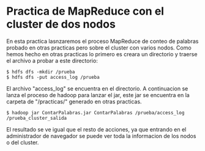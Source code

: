 # Practica de MapReduce con el cluster de dos nodos

En esta practica lasnzaremos el proceso MapReduce de conteo de palabras probado en otras practicas pero sobre el cluster con varios nodos. Como hemos hecho en otras practicas lo primero es creara un directorio y traerse el archivo a probar a este directorio:

    $ hdfs dfs -mkdir /prueba
    $ hdfs dfs -put access_log /prueba

El archivo "access_log" se encuentra en el directorio. A continuacion se lanza el proceso de hadoop para lanzar el jar, este jar se encuentra en la carpeta de "/practicas/" generado en otras practicas.

    $ hadoop jar ContarPalabras.jar ContarPalabras /prueba/access_log /prueba_cluster_salida

El resultado se ve igual que el resto de acciones, ya que entrando en el administrador de navegador se puede ver toda la informacion de los nodos o del cluster.
